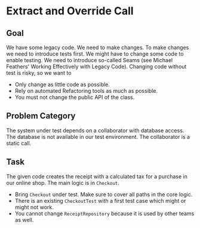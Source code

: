 Extract and Override Call
=========================

Goal
----

We have some legacy code. We need to make changes.
To make changes we need to introduce tests first.
We might have to change some code to enable testing.
We need to introduce so-called Seams (see Michael
Feathers' Working Effectively with Legacy Code).
Changing code without test is risky, so we want to

* Only change as little code as possible.
* Rely on automated Refactoring tools as much as possible.
* You must not change the public API of the class.

Problem Category
----------------

The system under test depends on a collaborator with
database access. The database is not available in our
test environment. The collaborator is a static call.

Task
----

The given code creates the receipt with a calculated tax
for a purchase in our online shop. The main logic is in `Checkout`.

* Bring `Checkout` under test. Make sure to cover all paths in the core logic.
* There is an existing `CheckoutTest` with a first test case which might or might not work.
* You cannot change `ReceiptRepository` because it is used by other teams as well.
